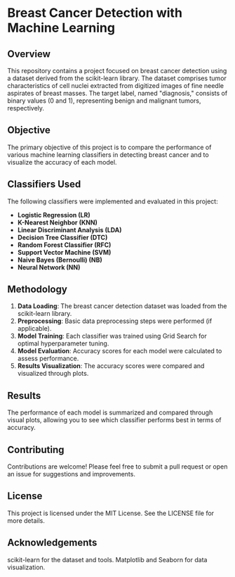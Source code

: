 # Breast Cancer Detection with Machine Learning

## Overview

This repository contains a project focused on breast cancer detection using a dataset derived from the scikit-learn library. The dataset comprises tumor characteristics of cell nuclei extracted from digitized images of fine needle aspirates of breast masses. The target label, named "diagnosis," consists of binary values (0 and 1), representing benign and malignant tumors, respectively.

## Objective

The primary objective of this project is to compare the performance of various machine learning classifiers in detecting breast cancer and to visualize the accuracy of each model.

## Classifiers Used

The following classifiers were implemented and evaluated in this project:

- **Logistic Regression (LR)**
- **K-Nearest Neighbor (KNN)**
- **Linear Discriminant Analysis (LDA)**
- **Decision Tree Classifier (DTC)**
- **Random Forest Classifier (RFC)**
- **Support Vector Machine (SVM)**
- **Naive Bayes (Bernoulli) (NB)**
- **Neural Network (NN)**

## Methodology

1. **Data Loading**: The breast cancer detection dataset was loaded from the scikit-learn library.
2. **Preprocessing**: Basic data preprocessing steps were performed (if applicable).
3. **Model Training**: Each classifier was trained using Grid Search for optimal hyperparameter tuning.
4. **Model Evaluation**: Accuracy scores for each model were calculated to assess performance.
5. **Results Visualization**: The accuracy scores were compared and visualized through plots.


## Results

The performance of each model is summarized and compared through visual plots, allowing you to see which classifier performs best in terms of accuracy.

## Contributing
Contributions are welcome! Please feel free to submit a pull request or open an issue for suggestions and improvements.

## License
This project is licensed under the MIT License. See the LICENSE file for more details.

## Acknowledgements
scikit-learn for the dataset and tools.
Matplotlib and Seaborn for data visualization.
